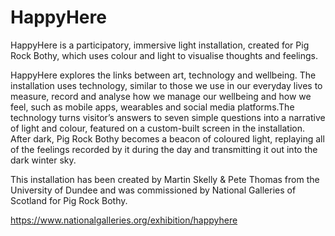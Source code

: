 # HappyHere
HappyHere is a participatory, immersive light installation, created for Pig Rock Bothy, which uses colour and light to visualise thoughts and feelings. 

HappyHere explores the links between art, technology and wellbeing. The installation uses technology, similar to those we use in our everyday lives to measure, record and analyse how we manage our wellbeing and how we feel, such as mobile apps, wearables and social media platforms.The technology turns visitor’s answers to seven simple questions into a narrative of light and colour, featured on a custom-built screen in the installation. After dark, Pig Rock Bothy becomes a beacon of coloured light, replaying all of the feelings recorded by it during the day and transmitting it out into the dark winter sky. 

This installation has been created by Martin Skelly & Pete Thomas from the University of Dundee and was commissioned by National Galleries of Scotland for Pig Rock Bothy.

https://www.nationalgalleries.org/exhibition/happyhere
